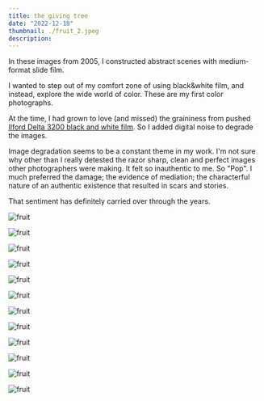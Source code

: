 ```yaml
---
title: the giving tree
date: "2022-12-18"
thumbnail: ./fruit_2.jpeg
description:
---
```


In these images from 2005, I constructed abstract scenes with medium-format slide film.

I wanted to step out of my comfort zone of using black&white film, and instead, explore the wide world of color. These are my first color photographs.

At the time, I had grown to love (and missed) the graininess from pushed [Ilford Delta 3200 black and white film](https://en.wikipedia.org/wiki/Ilford_Delta "https://en.wikipedia.org/wiki/Ilford_Delta"). So I added digital noise to degrade the images.

Image degradation seems to be a constant theme in my work. I'm not sure why other than I really detested the razor sharp, clean and perfect images other photographers were making. It felt so inauthentic to me. So "Pop". I much preferred the damage; the evidence of mediation; the characterful nature of an authentic existence that resulted in scars and stories.

That sentiment has definitely carried over through the years.

<div class="kg-card kg-image-card kg-width-card">

![fruit](./fruit_1.jpeg)

</div>

<div class="kg-card kg-image-card kg-width-card">

![fruit](./fruit_2.jpeg)

</div>

<div class="kg-card kg-image-card kg-width-card">

![fruit](./fruit_3.jpeg)

</div>

<div class="kg-card kg-image-card kg-width-card">

![fruit](./fruit_4.jpeg)

</div>

<div class="kg-card kg-image-card kg-width-card">

![fruit](./fruit_5.jpeg)

</div>

<div class="kg-card kg-image-card kg-width-card">

![fruit](./fruit_6.jpeg)

</div>

<div class="kg-card kg-image-card kg-width-card">

![fruit](./fruit_7.jpeg)

</div>

<div class="kg-card kg-image-card kg-width-card">

![fruit](./fruit_8.jpeg)

</div>

<div class="kg-card kg-image-card kg-width-card">

![fruit](./fruit_9.jpeg)

</div>

<div class="kg-card kg-image-card kg-width-card">

![fruit](./fruit_10.jpeg)

</div>

<div class="kg-card kg-image-card kg-width-card">

![fruit](./fruit_11.jpeg)

</div>

<div class="kg-card kg-image-card kg-width-card">

![fruit](./fruit_12.jpeg)

</div>
